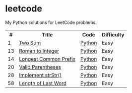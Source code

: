 # leetcode

My Python solutions for LeetCode problems.

<table>
  <tr>
    <th>#</th>
    <th>Title</th>
    <th>Code</th>
    <th>Difficulty</th>
  </tr>
  <tr>
    <td>1</td>
    <td><a href="https://leetcode.com/problems/two-sum/">Two Sum</td>
    <td><a href="./python/two_sum/two_sum.py">Python</a></td>
    <td>Easy</td>
  </tr>
  <tr>
    <td>13</td>
    <td><a href="https://leetcode.com/problems/roman-to-integer/">Roman to Integer</td>
    <td><a href="./python/roman_to_integer/roman_to_integer.py">Python</a></td>
    <td>Easy</td>
  </tr>
  <tr>
    <td>14</td>
    <td><a href="https://leetcode.com/problems/longest-common-prefix/">Longest Common Prefix</td>
    <td><a href="./python/longest_common_prefix/longest_common_prefix.py">Python</a></td>
    <td>Easy</td>
  </tr>
  <tr>
    <td>20</td>
    <td><a href="https://leetcode.com/problems/valid-parentheses/">Valid Parentheses</td>
    <td><a href="./python/valid_parentheses/valid_parentheses.py">Python</a></td>
    <td>Easy</td>
  </tr>
  <tr>
    <td>28</td>
    <td><a href="https://leetcode.com/problems/implement-strstr/">Implement strStr()</td>
    <td><a href="./python/implement_str_str/implement_str_str.py">Python</a></td>
    <td>Easy</td>
  </tr>
  <tr>
    <td>58</td>
    <td><a href="https://leetcode.com/problems/two-sum/">Length of Last Word</td>
    <td><a href="./python/length_of_last_word/length_of_last_word.py">Python</a></td>
    <td>Easy</td>
  </tr>
</table>

